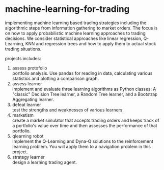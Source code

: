 # machine-learning-for-trading

implementing machine learning based trading strategies including the algorithmic steps from information gathering to market orders. The focus is on how to apply probabilistic machine learning approaches to trading decisions. We consider statistical approaches like linear regression, Q-Learning, KNN and regression trees and how to apply them to actual stock trading situations.

projects includes:
1. assess protofolio
<br> portfolio analysis. Use pandas for reading in data, calculating various statistics and plotting a comparison graph.
2. assess learner
 <br>  implement and evaluate three learning algorithms as Python classes: A "classic" Decision Tree learner, a Random Tree learner, and a Bootstrap Aggregating learner.
3. defeat learner
 <br>  test the strengths and weaknesses of various learners. 
4. marketism
 <br>  create a market simulator that accepts trading orders and keeps track of a portfolio's value over time and then assesses the performance of that portfolio.
5. qlearning robot
 <br>   implement the Q-Learning and Dyna-Q solutions to the reinforcement learning problem. You will apply them to a navigation problem in this project.
6. strategy learner
<br>   design a learning trading agent. 
